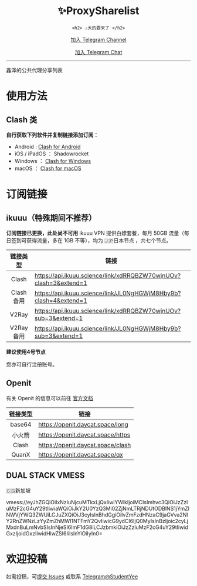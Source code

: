 <div align="center">
    <h1> ✨ProxySharelist </h1>

    <h2> ⚠️大的要来了 </h2>

[加入 Telegram Channel](https://t.me/Xinzer_Cafe)

[加入 Telegram Chat](https://t.me/Xinzer_Chat)

</div>

---

鑫泽的公共代理分享列表

# 使用方法
## Clash 类
**自行获取下列软件并复制链接添加订阅：**
 - Android : [Clash for Android](https://github.com/Kr328/ClashForAndroid/releases/tag/v2.5.9)
 - iOS / iPadOS ： Shadowrocket
 - Windows ： [Clash for Windows](https://github.com/Dreamacro/clash)
 - macOS ： [Clash for macOS](https://github.com/Fndroid/clash_for_windows_pkg/releases)


# 订阅链接
## ikuuu（特殊期间不推荐）
**订阅链接已更换，此处尚不可用**
ikuuu VPN 提供白嫖套餐，每月 50GB 流量（每日签到可获得流量，多在 1GB 不等），均为 🇯🇵日本节点 ，共七个节点。


| 链接类型  | 链接  |
|:--------: |---------------------------------- |
| Clash  |    https://api.ikuuu.science/link/xdRRQBZW70wjnUOv?clash=3&extend=1                               |
|   Clash 备用    |     https://api.ikuuu.science/link/JL0NgHGWjM8Hby9b?clash=4&extend=1                              |
|      V2Ray     |      https://api.ikuuu.science/link/xdRRQBZW70wjnUOv?sub=3&extend=1                             |
| V2Ray备用 | https://api.ikuuu.science/link/JL0NgHGWjM8Hby9b?sub=3&extend=1 |


**建议使用4号节点**





您亦可自行注册账号。

## Openit
有关 Openit 的信息可以前往 [官方文档](https://openit.daycat.space/)

| 链接类型  | 链接  |
|:--------: |---------------------------------- |
|  base64 |       https://openit.daycat.space/long                            |
|   小火箭  |           https://openit.daycat.space/https                        |
|    Clash       |       https://openit.daycat.space/clash                            |
| QuanX | https://openit.daycat.space/qx |

## DUAL STACK VMESS
🇸🇬新加坡 

vmess://eyJhZGQiOiIxNzIuNjcuMTkxLjQxIiwiYWlkIjoiMCIsImhvc3QiOiJzZzIuMzF2cG4uY29tIiwiaWQiOiJkY2U0YzQ3Mi02ZjNmLTRjNDUtODBlNS1jYmZlNWVjYWQ3ZWUiLCJuZXQiOiJ3cyIsInBhdGgiOiIvZmFzdHNzaC9jaGVva2NlY2RnZWNzLzYyZmZhMWI1NTFmY2QvIiwicG9ydCI6IjQ0MyIsInBzIjoic2cyLjMxdnBuLmNvbSIsInNjeSI6ImF1dG8iLCJzbmkiOiJzZzIuMzF2cG4uY29tIiwidGxzIjoidGxzIiwidHlwZSI6IiIsInYiOiIyIn0=


# 欢迎投稿
如需投稿，可[提交 Issues](https://github.com/StudentYee/ProxySharelist/issues/new?assignees=&labels=&template=Contribution.md&title=%5B%E8%8A%82%E7%82%B9%E6%8A%95%E7%A8%BF%5D%E8%8A%82%E7%82%B9%E5%90%8D%E7%A7%B0) 或联系 [Telegram@StudentYee](https://t.me/StudentYee)

